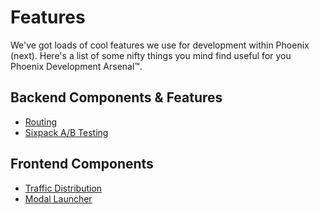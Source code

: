 # Features

We've got loads of cool features we use for development within Phoenix (next). Here's a list of some nifty things you mind find useful for you Phoenix Development Arsenal™.


## Backend Components &amp; Features
- [Routing](routing.md)
- [Sixpack A/B Testing](sixpack-ab-testing.md)

## Frontend Components
- [Traffic Distribution](traffic-distribution.md)
- [Modal Launcher](modal-launcher.md)
